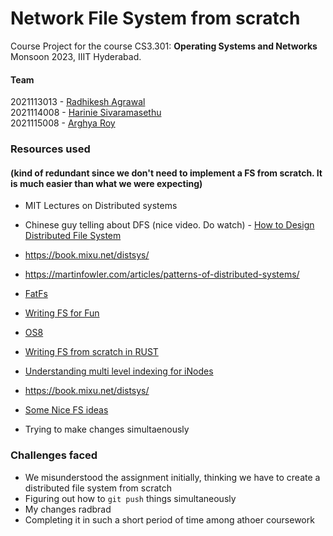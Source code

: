 # Network File System from scratch

Course Project for the course CS3.301: <b>Operating Systems and Networks</b>
<br> Monsoon 2023, IIIT Hyderabad.

#### Team

2021113013 - [Radhikesh Agrawal](mailto:radhikesh.agrawal@research.iiit.ac.in) <br>
2021114008 - [Harinie Sivaramasethu](mailto:harinie.s@research.iiit.ac.in) <br>
2021115008 - [Arghya Roy](mailto:arghya.roy@research.iiit.ac.in) <br>

### Resources used

#### (kind of redundant since we don't need to implement a FS from scratch. It is much easier than what we were expecting)

- MIT Lectures on Distributed systems
- Chinese guy telling about DFS (nice video. Do watch) - [How to Design Distributed File System](https://www.youtube.com/watch?v=g6VWTEtUsQY)
- https://book.mixu.net/distsys/
- https://martinfowler.com/articles/patterns-of-distributed-systems/
- [FatFs](http://elm-chan.org/fsw/ff/00index_e.html)
- [Writing FS for Fun](https://github.com/cppdug/presentations/blob/master/files/2018-05-14/WritingFS4Fun.pptx)
- [OS8](https://codex.cs.yale.edu/avi/os-book/OS8/os8c/slide-dir/index.html)
- [Writing FS from scratch in RUST](https://blog.carlosgaldino.com/writing-a-file-system-from-scratch-in-rust.html)
- [Understanding multi level indexing for iNodes](https://www.cs.utexas.edu/~lorenzo/corsi/cs372/06F/hw/11sol.html)
- https://book.mixu.net/distsys/
- [Some Nice FS ideas](https://martinfowler.com/articles/patterns-of-distributed-systems/)

- Trying to make changes simultaenously

### Challenges faced

- We misunderstood the assignment initially, thinking we have to create a distributed file system from scratch
- Figuring out how to `git push` things simultaneously
- My changes radbrad
- Completing it in such a short period of time among athoer coursework
